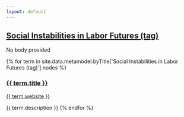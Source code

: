 ```yaml
---
layout: default
---
```

<style>
.initial-content {
  padding-left:5%;
  padding-right:25px;
}
</style>

## <a href='/_pages/embed?t=Social Instabilities in Labor Futures (tag)'>Social Instabilities in Labor Futures (tag)</a>

No body provided








{% for term in site.data.metamodel.byTitle['Social Instabilities in Labor Futures (tag)'].nodes %}
### <a href='/_pages/embed?t={{ term.title }}'>{{ term.title }}</a>

<a href='{{ term.website }}'>{{ term.website }}</a>

{{ term.description }}
{% endfor %}
